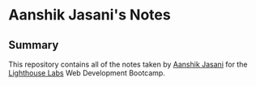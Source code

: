 # Aanshik Jasani's Notes
## Summary 

This repository contains all of the notes taken by [Aanshik Jasani](https://github.com/aspiringcoder84/lighthouse-web-notes/blob/master/README.md) for the [Lighthouse Labs](https://www.lighthouselabs.ca)  Web Development Bootcamp.
